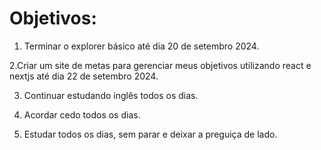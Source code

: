 # Objetivos:

1. Terminar o explorer básico até dia 20 de setembro 2024.

2.Criar um site de metas para gerenciar meus objetivos utilizando react e nextjs até dia 22 de setembro 2024.

3. Continuar estudando inglês todos os dias.

4. Acordar cedo todos os dias.

5. Estudar todos os dias, sem parar e deixar a preguiça de lado.
